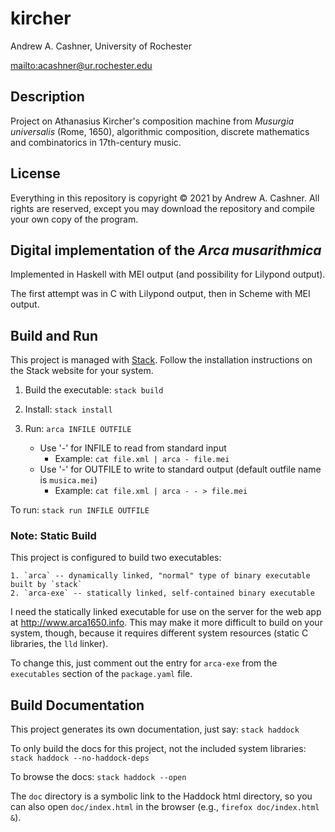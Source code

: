 # kircher

Andrew A. Cashner, University of Rochester

<mailto:acashner@ur.rochester.edu>

## Description 

Project on Athanasius Kircher's composition machine from _Musurgia
universalis_ (Rome, 1650), algorithmic composition, discrete
mathematics and combinatorics in 17th-century music.

## License

Everything in this repository is copyright © 2021 by Andrew A. Cashner.
All rights are reserved, except you may download the repository and compile
your own copy of the program.

## Digital implementation of the _Arca musarithmica_

Implemented in Haskell with MEI output (and possibility for Lilypond output).

The first attempt was in C with Lilypond output, then in Scheme with MEI
output.

## Build and Run

This project is managed with [Stack](http://www.haskellstack.org). 
Follow the installation instructions on the Stack website for your system.

1. Build the executable: `stack build`

2. Install: `stack install`

3. Run: `arca INFILE OUTFILE`
    - Use '-' for INFILE to read from standard input 
        - Example: `cat file.xml | arca - file.mei`
    - Use '-' for OUTFILE to write to standard output (default outfile name
      is `musica.mei`)
        - Example: `cat file.xml | arca - - > file.mei`

To run: `stack run INFILE OUTFILE`

### Note: Static Build

This project is configured to build two executables: 

    1. `arca` -- dynamically linked, "normal" type of binary executable built by `stack`
    2. `arca-exe` -- statically linked, self-contained binary executable

I need the statically linked executable for use on the server for the web app
at <http://www.arca1650.info>.
This may make it more difficult to build on your system, though, because it
requires different system resources (static C libraries, the `lld` linker).

To change this, just comment out the entry for `arca-exe` from the
`executables` section of the `package.yaml` file.

## Build Documentation

This project generates its own documentation, just say: `stack haddock`

To only build the docs for this project, not the included system libraries:
`stack haddock --no-haddock-deps`

To browse the docs: `stack haddock --open`

The `doc` directory is a symbolic link to the Haddock html directory, so
you can also open `doc/index.html` in the browser (e.g., `firefox doc/index.html &`).


